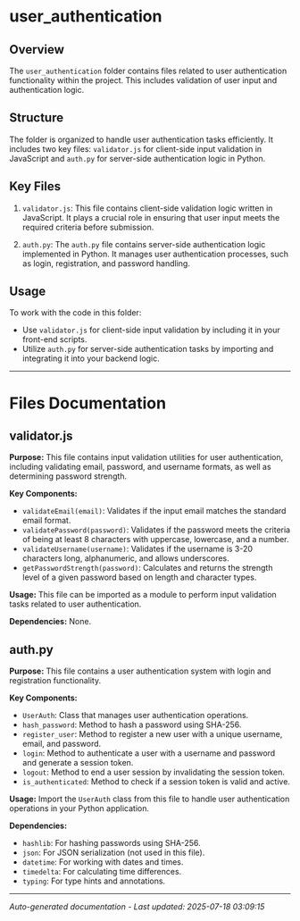 # user_authentication

## Overview
The `user_authentication` folder contains files related to user authentication functionality within the project. This includes validation of user input and authentication logic.

## Structure
The folder is organized to handle user authentication tasks efficiently. It includes two key files: `validator.js` for client-side input validation in JavaScript and `auth.py` for server-side authentication logic in Python.

## Key Files
1. `validator.js`: This file contains client-side validation logic written in JavaScript. It plays a crucial role in ensuring that user input meets the required criteria before submission.
   
2. `auth.py`: The `auth.py` file contains server-side authentication logic implemented in Python. It manages user authentication processes, such as login, registration, and password handling.

## Usage
To work with the code in this folder:
- Use `validator.js` for client-side input validation by including it in your front-end scripts.
- Utilize `auth.py` for server-side authentication tasks by importing and integrating it into your backend logic.

---

# Files Documentation

## validator.js

**Purpose:** This file contains input validation utilities for user authentication, including validating email, password, and username formats, as well as determining password strength.

**Key Components:**
- `validateEmail(email)`: Validates if the input email matches the standard email format.
- `validatePassword(password)`: Validates if the password meets the criteria of being at least 8 characters with uppercase, lowercase, and a number.
- `validateUsername(username)`: Validates if the username is 3-20 characters long, alphanumeric, and allows underscores.
- `getPasswordStrength(password)`: Calculates and returns the strength level of a given password based on length and character types.

**Usage:** This file can be imported as a module to perform input validation tasks related to user authentication.

**Dependencies:** None.

## auth.py

**Purpose:** This file contains a user authentication system with login and registration functionality.

**Key Components:**
- `UserAuth`: Class that manages user authentication operations.
- `hash_password`: Method to hash a password using SHA-256.
- `register_user`: Method to register a new user with a unique username, email, and password.
- `login`: Method to authenticate a user with a username and password and generate a session token.
- `logout`: Method to end a user session by invalidating the session token.
- `is_authenticated`: Method to check if a session token is valid and active.

**Usage:** Import the `UserAuth` class from this file to handle user authentication operations in your Python application.

**Dependencies:**
- `hashlib`: For hashing passwords using SHA-256.
- `json`: For JSON serialization (not used in this file).
- `datetime`: For working with dates and times.
- `timedelta`: For calculating time differences.
- `typing`: For type hints and annotations.

---
*Auto-generated documentation - Last updated: 2025-07-18 03:09:15*
